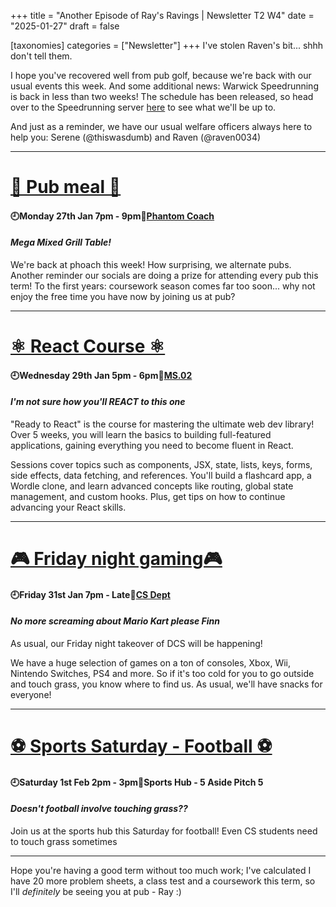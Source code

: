+++
title = "Another Episode of Ray's Ravings | Newsletter T2 W4"
date = "2025-01-27"
draft = false

[taxonomies]
categories = ["Newsletter"]
+++
I've stolen Raven's bit... shhh don't tell them. 

I hope you've recovered well from pub golf, because we're back with our usual events this week. And some additional news: Warwick Speedrunning is back in less than two weeks! The schedule has been released, so head over to the Speedrunning server [here](https://discord.gg/ATSQAcdwtr) to see what we'll be up to. 

And just as a reminder, we have our usual welfare officers always here to help you: Serene (@thiswasdumb) and Raven (@raven0034)

--------------------------------------------------------------------------

# [🍔 Pub meal 🍔](https://uwcs.co.uk/events/t2/repeat/pub-coach/)

#### 🕘Monday 27th Jan 7pm - 9pm📍[Phantom Coach](https://goo.gl/maps/wAptxmC4L7uajZEPA)
#### *Mega Mixed Grill Table!*

We're back at phoach this week! How surprising, we alternate pubs. Another reminder our socials are doing a prize for attending every pub this term!
To the first years: coursework season comes far too soon... why not enjoy the free time you have now by joining us at pub? 

--------------------------------------------------------------------------

# [⚛️ React Course ⚛️](https://uwcs.co.uk/events/t2/repeat/react/)

#### 🕘Wednesday 29th Jan 5pm - 6pm📍[MS.02](https://campus.warwick.ac.uk/?slid=40879)
#### *I'm not sure how you'll REACT to this one*

"Ready to React" is the course for mastering the ultimate web dev library! Over 5 weeks, you will learn the basics to building full-featured applications, gaining everything you need to become fluent in React.

Sessions cover topics such as components, JSX, state, lists, keys, forms, side effects, data fetching, and references. You'll build a flashcard app, a Wordle clone, and learn advanced concepts like routing, global state management, and custom hooks. Plus, get tips on how to continue advancing your React skills.

--------------------------------------------------------------------------

# [🎮 Friday night gaming🎮](https://uwcs.co.uk/events/t2/repeat/fng/)

#### 🕘Friday 31st Jan 7pm - Late📍[CS Dept](https://campus.warwick.ac.uk/?slid=23888)
#### *No more screaming about Mario Kart please Finn*

As usual, our Friday night takeover of DCS will be happening!

We have a huge selection of games on a ton of consoles, Xbox, Wii, Nintendo Switches, PS4 and more. So if it's too cold for you to go outside and touch grass, you know where to find us. As usual, we'll have snacks for everyone!

--------------------------------------------------------------------------

# [⚽ Sports Saturday - Football ⚽](https://uwcs.co.uk/events/t2/w4/football/)

#### 🕘Saturday 1st Feb 2pm - 3pm📍Sports Hub - 5 Aside Pitch 5
#### *Doesn't football involve touching grass??*

Join us at the sports hub this Saturday for football! Even CS students need to touch grass sometimes

--------------------------------------------------------------------------

Hope you're having a good term without too much work; I've calculated I have 20 more problem sheets, a class test and a coursework this term, so I'll *definitely* be seeing you at pub - Ray :)
